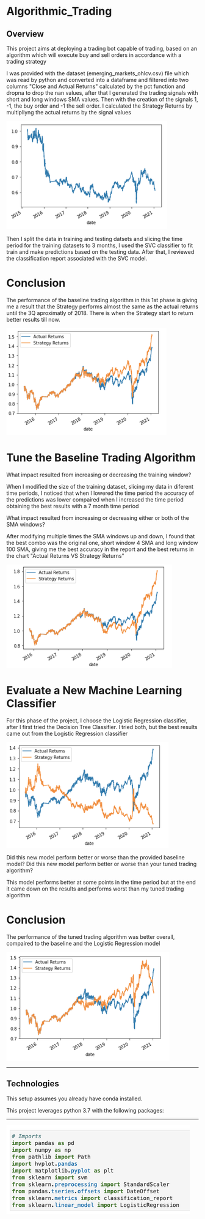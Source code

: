 # Algorithmic_Trading

## Overview

This project aims at deploying a trading bot capable of trading, based on an algorithm which will execute buy and sell orders in accordance with a trading strategy

I was provided with the dataset (emerging_markets_ohlcv.csv) file which was read by python and converted into a dataframe and filtered into two columns "Close and Actual Returns" calculated by the pct function and dropna to drop the nan values, after that I generated the trading signals with short and long windows SMA values. Then with the creation of the signals 1, -1, the buy order and -1 the sell order. I calculated the Strategy Returns by multipliyng the actual returns by the signal values

![Algorithmic_trading](images/Strategy_returns.png)

Then I split the data in training and testing datsets and slicing the time period for the training datasets to 3 months, I used the SVC classifier to fit train and make predictions based on the testing data. After that, I reviewed the classification report associated with the SVC model.

# Conclusion 
The performance of the baseline trading algorithm in this 1st phase is giving me a result that the Strategy performs almost the same as the actual returns until the 3Q aproximatly of 2018. There is when the Strategy start to return better results till now.

![Algorithmic_trading](images/svm_plot.png)

# Tune the Baseline Trading Algorithm

What impact resulted from increasing or decreasing the training window?

When I modified the size of the training dataset, slicing my data in diferent time periods, I noticed that when I lowered the time period the accuracy of the predictions was lower compaired when I increased the time period obtaining the best results with a 7 month time period  

What impact resulted from increasing or decreasing either or both of the SMA windows?

After modifying multiple times the SMA windows up and down, I found that the best combo was the original one, short window 4 SMA and long window 100 SMA, giving me the best accuracy in the report and the best returns in the chart "Actual Returns VS Strategy Returns"

![Algorithmic_trading](images/7_month_plot.png)

# Evaluate a New Machine Learning Classifier
For this phase of the project, I choose the Logistic Regression classifier, after I first tried the Decision Tree Classifier. I tried both, but the best results came out from the Logistic Regression classifier

![Algorithmic_trading](images/Decision_tree_plot.png)

Did this new model perform better or worse than the provided baseline model? Did this new model perform better or worse than your tuned trading algorithm?

This model performs better at some points in the time period but at the end it came down on the results and performs worst than my tuned trading algorithm

# Conclusion 

The performance of the tuned trading algorithm was better overall, compaired to the baseline and the Logistic Regression model

![Algorithmic_trading](images/LR_plot.png)

---

## Technologies

This setup assumes you already have conda installed.

This project leverages python 3.7 with the following packages:



---


![Algorithmic_trading](images/imports.png)



